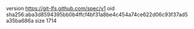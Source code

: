 version https://git-lfs.github.com/spec/v1
oid sha256:aba3d8594395bb0b4ffcf4bf31a8be4c454a74ce622d06c93f37ad5a35ba686a
size 1714
